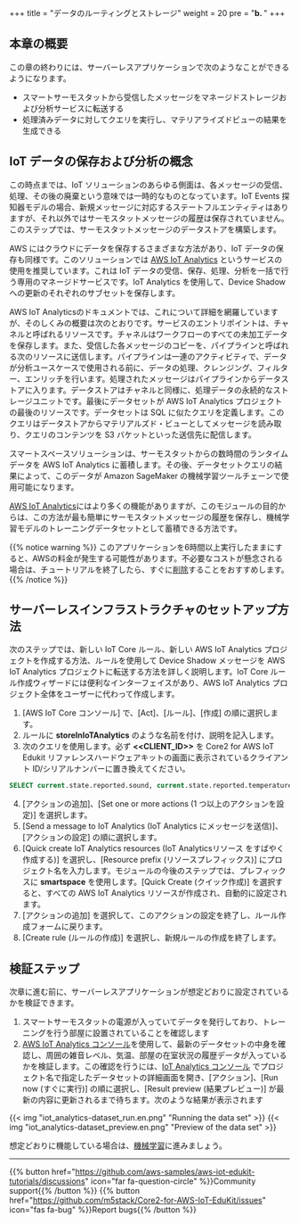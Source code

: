 +++
title = "データのルーティングとストレージ"
weight = 20
pre = "<b>b. </b>"
+++

## 本章の概要
この章の終わりには、サーバーレスアプリケーションで次のようなことができるようになります。

* スマートサーモスタットから受信したメッセージをマネージドストレージおよび分析サービスに転送する
* 処理済みデータに対してクエリを実行し、マテリアライズドビューの結果を生成できる

## IoT データの保存および分析の概念
この時点までは、IoT ソリューションのあらゆる側面は、各メッセージの受信、処理、その後の廃棄という意味では一時的なものとなっています。IoT Events 探知器モデルの場合、新規メッセージに対応するステートフルエンティティはありますが、それ以外ではサーモスタットメッセージの履歴は保存されていません。このステップでは、サーモスタットメッセージのデータストアを構築します。

AWS にはクラウドにデータを保存するさまざまな方法があり、IoT データの保存も同様です。このソリューションでは [AWS IoT Analytics](https://aws.amazon.com/iot-analytics/) というサービスの使用を推奨しています。これは IoT データの受信、保存、処理、分析を一括で行う専用のマネージドサービスです。IoT Analytics を使用して、Device Shadow への更新のそれぞれのサブセットを保存します。

AWS IoT Analyticsのドキュメントでは、これについて詳細を網羅していますが、そのしくみの概要は次のとおりです。サービスのエントリポイントは、チャネルと呼ばれるリソースです。チャネルはワークフローのすべての未加工データを保存します。また、受信した各メッセージのコピーを、パイプラインと呼ばれる次のリソースに送信します。パイプラインは一連のアクティビティで、データが分析ユースケースで使用される前に、データの処理、クレンジング、フィルター、エンリッチを行います。処理されたメッセージはパイプラインからデータストアに入ります。データストアはチャネルと同様に、処理データの永続的なストレージユニットです。最後にデータセットが AWS IoT Analytics プロジェクトの最後のリソースです。データセットは SQL に似たクエリを定義します。このクエリはデータストアからマテリアルズド・ビューとしてメッセージを読み取り、クエリのコンテンツを S3 バケットといった送信先に配信します。

スマートスペースソリューションは、サーモスタットからの数時間のランタイムデータを AWS IoT Analytics に蓄積します。その後、データセットクエリの結果によって、このデータが Amazon SageMaker の機械学習ツールチェーンで使用可能になります。

[AWS IoT Analytics](https://docs.aws.amazon.com/iotanalytics/latest/userguide/welcome.html)にはより多くの機能がありますが、このモジュールの目的からは、この方法が最も簡単にサーモスタットメッセージの履歴を保存し、機械学習モデルのトレーニングデータセットとして蓄積できる方法です。

{{% notice warning %}}
このアプリケーションを6時間以上実行したままにすると、AWSの料金が発生する可能性があります。不必要なコストが懸念される場合は、チュートリアルを終了したら、すぐに[削除](/jp/smart-spaces/conclusion.html#heading-1)することをおすすめします。
{{% /notice %}}

## サーバーレスインフラストラクチャのセットアップ方法
次のステップでは、新しい IoT Core ルール、新しい AWS IoT Analytics プロジェクトを作成する方法、ルールを使用して Device Shadow メッセージを AWS IoT Analytics プロジェクトに転送する方法を詳しく説明します。IoT Core ルール作成ウィザードには便利なインターフェイスがあり、AWS IoT Analytics プロジェクト全体をユーザーに代わって作成します。

1. [AWS IoT Core コンソール] で、[Act]、[ルール]、[作成] の順に選択します。
2. ルールに **storeInIoTAnalytics** のような名前を付け、説明を記入します。
3. 次のクエリを使用します。必ず **<<CLIENT_ID>>** を Core2 for AWS IoT Edukit リファレンスハードウェアキットの画面に表示されているクライアント ID/シリアルナンバーに置き換えてください。

```SQL
SELECT current.state.reported.sound, current.state.reported.temperature, current.state.reported.hvacStatus, current.state.reported.roomOccupancy, timestamp FROM '$aws/things/<<CLIENT_ID>>/shadow/update/documents'
```

4. [アクションの追加]、[Set one or more actions (1 つ以上のアクションを設定)] を選択します。
5. [Send a message to IoT Analytics (IoT Analytics にメッセージを送信)]、[アクションの設定] の順に選択します。
6. [Quick create IoT Analytics resources (IoT Analyticsリソース をすばやく作成する)] を選択し、[Resource prefix (リソースプレフィックス)] にプロジェクト名を入力します。モジュールの今後のステップでは、プレフィックスに **smartspace** を使用します。[Quick Create (クイック作成)] を選択すると、すべての AWS IoT Analytics リソースが作成され、自動的に設定されます。
7. [アクションの追加] を選択して、このアクションの設定を終了し、ルール作成フォームに戻ります。
8. [Create rule (ルールの作成)] を選択し、新規ルールの作成を終了します。

## 検証ステップ
次章に進む前に、サーバーレスアプリケーションが想定どおりに設定されているかを検証できます。

1. スマートサーモスタットの電源が入っていてデータを発行しており、トレーニングを行う部屋に設置されていることを確認します
1. [AWS IoT Analytics コンソール](https://us-west-2.console.aws.amazon.com/iotanalytics/home?region=us-west-2#/datasets)を使用して、最新のデータセットの中身を確認し、周囲の雑音レベル、気温、部屋の在室状況の履歴データが入っているかを検証します。この確認を行うには、[IoT Analytics コンソール](https://us-west-2.console.aws.amazon.com/iotanalytics/home?region=us-west-2#/datasets) でプロジェクト名で指定したデータセットの詳細画面を開き、[アクション]、[Run now (すぐに実行)] の順に選択し、[Result preview (結果プレビュー)] が最新の内容に更新されるまで待ちます。次のような結果が表示されます

{{< img "iot_analytics-dataset_run.en.png" "Running the data set" >}}
{{< img "iot_analytics-dataset_preview.en.png" "Preview of the data set" >}}

想定どおりに機能している場合は、[機械学習](/jp/smart-spaces/machine-learning.html)に進みましょう。

---
{{% button href="https://github.com/aws-samples/aws-iot-edukit-tutorials/discussions" icon="far fa-question-circle" %}}Community support{{% /button %}} {{% button href="https://github.com/m5stack/Core2-for-AWS-IoT-EduKit/issues" icon="fas fa-bug" %}}Report bugs{{% /button %}}